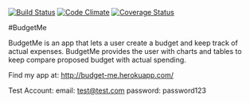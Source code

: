 [![Build Status](https://travis-ci.org/monroepe/budget_me.svg?branch=master)](https://travis-ci.org/monroepe/budget_me) [![Code Climate](https://codeclimate.com/github/monroepe/budget_me.png)](https://codeclimate.com/github/monroepe/budget_me) [![Coverage Status](https://img.shields.io/coveralls/monroepe/budget_me.svg)](https://coveralls.io/r/monroepe/budget_me)

#BudgetMe

BudgetMe is an app that lets a user create a budget and keep track of actual expenses. BudgetMe provides the user with charts and tables to keep compare proposed budget with actual spending.

Find my app at: http://budget-me.herokuapp.com/

Test Account:
email: test@test.com
password: password123
